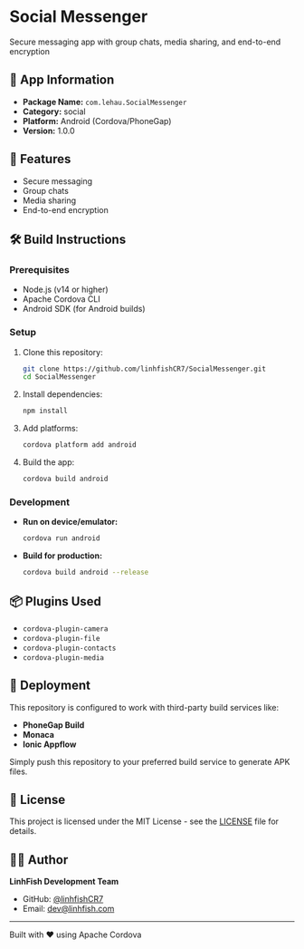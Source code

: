 # Social Messenger

Secure messaging app with group chats, media sharing, and end-to-end encryption

## 📱 App Information

- **Package Name:** `com.lehau.SocialMessenger`
- **Category:** social
- **Platform:** Android (Cordova/PhoneGap)
- **Version:** 1.0.0

## 🚀 Features

- Secure messaging
- Group chats
- Media sharing
- End-to-end encryption

## 🛠️ Build Instructions

### Prerequisites

- Node.js (v14 or higher)
- Apache Cordova CLI
- Android SDK (for Android builds)

### Setup

1. Clone this repository:
   ```bash
   git clone https://github.com/linhfishCR7/SocialMessenger.git
   cd SocialMessenger
   ```

2. Install dependencies:
   ```bash
   npm install
   ```

3. Add platforms:
   ```bash
   cordova platform add android
   ```

4. Build the app:
   ```bash
   cordova build android
   ```

### Development

- **Run on device/emulator:**
  ```bash
  cordova run android
  ```

- **Build for production:**
  ```bash
  cordova build android --release
  ```

## 📦 Plugins Used

- `cordova-plugin-camera`
- `cordova-plugin-file`
- `cordova-plugin-contacts`
- `cordova-plugin-media`

## 🚀 Deployment

This repository is configured to work with third-party build services like:

- **PhoneGap Build**
- **Monaca**
- **Ionic Appflow**

Simply push this repository to your preferred build service to generate APK files.

## 📄 License

This project is licensed under the MIT License - see the [LICENSE](LICENSE) file for details.

## 👨‍💻 Author

**LinhFish Development Team**
- GitHub: [@linhfishCR7](https://github.com/linhfishCR7)
- Email: dev@linhfish.com

---

Built with ❤️ using Apache Cordova